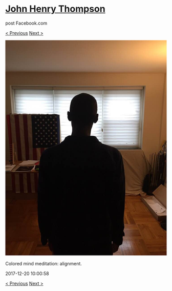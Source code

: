 # [John Henry Thompson](../README.md)
post Facebook.com

[< Previous](2017-12-22-2.md) [Next >](2017-12-14-1.md)

[![](../media/2017-12-20/Timeline-Photos-Colored-mind-meditation-alignment.jpg)](../README.md)

Colored mind meditation: alignment.

2017-12-20 10:00:58

[< Previous](2017-12-22-2.md) [Next >](2017-12-14-1.md)